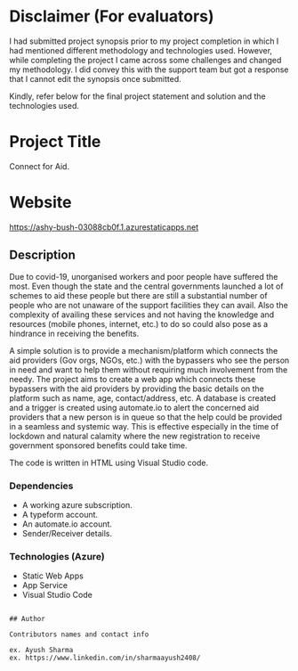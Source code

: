 # Disclaimer (For evaluators)

I had submitted project synopsis prior to my project completion in which I had mentioned different methodology and technologies used. However, while completing the project I came across some challenges and changed my methodology. I did convey this with the support team but got a response that I cannot edit the synopsis once submitted. 

Kindly, refer below for the final project statement and solution and the technologies used.

# Project Title

Connect for Aid.

# Website
https://ashy-bush-03088cb0f.1.azurestaticapps.net

## Description

Due to covid-19, unorganised workers and poor people have suffered the most. Even though the state and the central governments launched a lot of schemes to aid these people but there are still a substantial number of people who are not  unaware of the support facilities they can avail. Also the complexity of availing these services and not having the knowledge and resources (mobile phones, internet, etc.) to do so could also pose as a hindrance in receiving the benefits. 

A simple solution is to provide a mechanism/platform which connects the aid providers (Gov orgs, NGOs, etc.) with the bypassers who see the person in need and want to help them without requiring much involvement from the needy. The project aims to create a web app which connects these bypassers with the aid providers by providing the basic details on the platform such as name, age, contact/address, etc. A database is created and a trigger is created using automate.io to alert the concerned aid providers that a new person is in queue so that the help could be provided in a seamless and systemic way. This is effective especially in the time of lockdown and natural calamity where the new registration to receive government sponsored benefits could take time. 

The code is written in HTML using Visual Studio code.


### Dependencies

* A working azure subscription.
* A typeform account.
* An automate.io account.
* Sender/Receiver details.

### Technologies (Azure)

* Static Web Apps
* App Service
* Visual Studio Code

```

## Author

Contributors names and contact info

ex. Ayush Sharma
ex. https://www.linkedin.com/in/sharmaayush2408/
